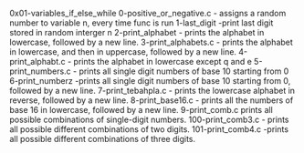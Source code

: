 0x01-variables_if_else_while
0-positive_or_negative.c - assigns a random number to variable n, every time func is run 
1-last_digit -print last digit stored in random interger n
2-print_alphabet -  prints the alphabet in lowercase, followed by a new line.
3-print_alphabets.c -  prints the alphabet in lowercase, and then in uppercase, followed by a new line.
4-print_alphabt.c -  prints the alphabet in lowercase except q and e
5-print_numbers.c - prints all single digit numbers of base 10 starting from 0
6-print_numberz -prints all single digit numbers of base 10 starting from 0, followed by a new line.
7-print_tebahpla.c -  prints the lowercase alphabet in reverse, followed by a new line.
8-print_base16.c -  prints all the numbers of base 16 in lowercase, followed by a new line.
9-print_comb.c prints all possible combinations of single-digit numbers.
100-print_comb3.c - prints all possible different combinations of two digits.
101-print_comb4.c -prints all possible different combinations of three digits.
